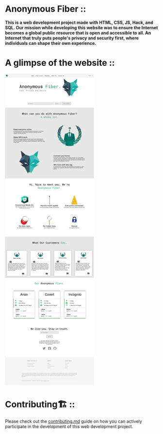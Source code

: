 # Anonymous Fiber ::

**This is a web development project made with HTML, CSS, JS, Hack, and SQL. Our mission while developing this website was to ensure the Internet becomes a global public resource that is open and accessible to all. An Internet that truly puts people's privacy and security first, where individuals can shape their own experience.**

# A glimpse of the website ::

![Homepage anonymousfiber.com](Media/home.png)

# Contributing🏗 ::

Please check out the [contributing.md](contributing.md) guide on how you can actively participate in the development of this web development project.
